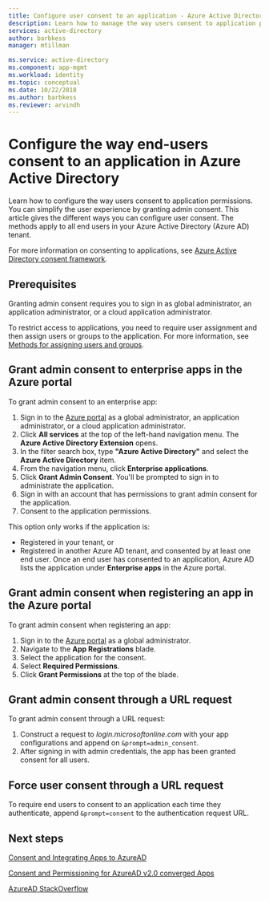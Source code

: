 ```yaml
---
title: Configure user consent to an application - Azure Active Directory | Microsoft Docs
description: Learn how to manage the way users consent to application permissions. You can simplify the user experience by granting admin consent. These methods apply to all end users in your Azure Active Directory (Azure AD) tenant. 
services: active-directory
author: barbkess
manager: mtillman

ms.service: active-directory
ms.component: app-mgmt
ms.workload: identity
ms.topic: conceptual
ms.date: 10/22/2018
ms.author: barbkess
ms.reviewer: arvindh
---
```


# Configure the way end-users consent to an application in Azure Active Directory
Learn how to configure the way users consent to application permissions. You can simplify the user experience by granting admin consent. This article gives the different ways you can configure user consent. The methods apply to all end users in your Azure Active Directory (Azure AD) tenant. 

For more information on consenting to applications, see [Azure Active Directory consent framework](../develop/consent-framework.md).

## Prerequisites

Granting admin consent requires you to sign in as global administrator, an application administrator, or a cloud application administrator.

To restrict access to applications, you need to require user assignment and then assign users or groups to the application.  For more information, see [Methods for assigning users and groups](methods-for-assigning-users-and-groups.md).

## Grant admin consent to enterprise apps in the Azure portal

To grant admin consent to an enterprise app:

1. Sign in to the [Azure portal](https://portal.azure.com) as a global administrator, an application administrator, or a cloud application administrator.
2. Click **All services** at the top of the left-hand navigation menu. The **Azure Active Directory Extension** opens.
3. In the filter search box, type **"Azure Active Directory"** and select the **Azure Active Directory** item.
4. From the navigation menu, click **Enterprise applications**.
5. Click **Grant Admin Consent**. You'll be prompted to sign in to administrate the application.
6. Sign in with an account that has permissions to grant admin consent for the application. 
7. Consent to the application permissions.

This option only works if the application is: 

- Registered in your tenant, or
- Registered in another Azure AD tenant, and consented by at least one end user. Once an end user has consented to an application, Azure AD lists the application under **Enterprise apps** in the Azure portal.

## Grant admin consent when registering an app in the Azure portal

To grant admin consent when registering an app: 

1. Sign in to the [Azure portal](https://portal.azure.com) as a global administrator.
2. Navigate to the **App Registrations** blade.
3. Select the application for the consent.
4. Select **Required Permissions**.
5. Click **Grant Permissions** at the top of the blade.


## Grant admin consent through a URL request

To grant admin consent through a URL request:

1. Construct a request to *login.microsoftonline.com* with your app configurations and append on `&prompt=admin_consent`. 
2. After signing in with admin credentials, the app has been granted consent for all users.


## Force user consent through a URL request

To require end users to consent to an application each time they authenticate, append `&prompt=consent` to the authentication request URL.

## Next steps

[Consent and Integrating Apps to AzureAD](../develop/quickstart-v1-integrate-apps-with-azure-ad.md)

[Consent and Permissioning for AzureAD v2.0 converged Apps](../develop/active-directory-v2-scopes.md)

[AzureAD StackOverflow](https://stackoverflow.com/questions/tagged/azure-active-directory)
